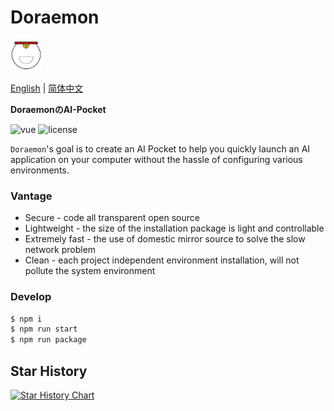 # Doraemon

<img src="./assets/icon.png" style="width: 50px; height:50px; margin: 0" />

[English](https://github.com/Ewall1106/Doraemon/blob/main/README.en.md) | [简体中文](https://github.com/Ewall1106/Doraemon/blob/main/README.md)

**DoraemonのAI-Pocket**

<p>
  <a>
    <img src="https://img.shields.io/badge/version-1.0.0-brightgreen.svg" alt="vue">
  </a>
  <a>
    <img src="https://img.shields.io/github/license/mashape/apistatus.svg" alt="license">
  </a>
</p>

`Doraemon`'s goal is to create an AI Pocket to help you quickly launch an AI application on your computer without the hassle of configuring various environments.

### Vantage

- Secure - code all transparent open source
- Lightweight - the size of the installation package is light and controllable
- Extremely fast - the use of domestic mirror source to solve the slow network problem
- Clean - each project independent environment installation, will not pollute the system environment

### Develop

```bash
$ npm i
$ npm run start
$ npm run package
```

## Star History

<a href="https://star-history.com/#Ewall1106/Doraemon&Date">
  <picture>
    <source media="(prefers-color-scheme: dark)" srcset="https://api.star-history.com/svg?repos=Ewall1106/Doraemon&type=Date&theme=dark" />
    <source media="(prefers-color-scheme: light)" srcset="https://api.star-history.com/svg?repos=Ewall1106/Doraemon&type=Date" />
    <img alt="Star History Chart" src="https://api.star-history.com/svg?repos=Ewall1106/Doraemon&type=Date" />
  </picture>
</a>
